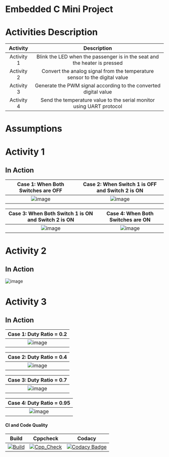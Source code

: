 # Embedded C Mini Project

# Activities Description

|Activity|Description|
|:--:|:--:|
|Activity 1| Blink the LED when the passenger is in the seat and the heater is pressed|
|Activity 2| Convert the analog signal from the temperature sensor to the digital value|
|Activity 3| Generate the PWM signal according to the converted digital value|
|Activity 4| Send the temperature value to the serial monitor using UART protocol|

# Assumptions


# Activity 1

## In Action

|Case 1: When Both Switches are OFF|Case 2: When Switch 1 is OFF and Switch 2 is ON|
|:--:|:--:|
|![image](https://user-images.githubusercontent.com/61261829/115930043-6de23600-a4a6-11eb-9b26-7124facd5505.png)|![image](https://user-images.githubusercontent.com/61261829/115930127-92d6a900-a4a6-11eb-8543-bde89173b492.png)|

|Case 3: When Both Switch 1 is ON and Switch 2 is ON|Case 4: When Both Switches are ON|
|:--:|:--:|
|![image](https://user-images.githubusercontent.com/61261829/115930263-c6b1ce80-a4a6-11eb-9849-93b9a62fab5c.png)|![image](https://user-images.githubusercontent.com/61261829/115930289-d16c6380-a4a6-11eb-82f5-6a4c09a9c281.png)| ![image](https://user-images.githubusercontent.com/61261829/116689761-16782480-a9d6-11eb-886a-bb9877016e00.png)


# Activity 2 

## In Action

![image](https://user-images.githubusercontent.com/61261829/116450392-e0715e00-a878-11eb-81a1-1e15dda5220c.png)

# Activity 3

## In Action

|Case 1: Duty Ratio = 0.2 |
|:--:|
|![image](https://user-images.githubusercontent.com/61261829/116689398-b1243380-a9d5-11eb-9564-c2cd473cc5e9.png)|

|Case 2: Duty Ratio = 0.4|
|:--:|
|![image](https://user-images.githubusercontent.com/61261829/116689499-d5801000-a9d5-11eb-97b9-6c23e14f08a3.png)|


|Case 3: Duty Ratio = 0.7 |
|:--:|
|![image](https://user-images.githubusercontent.com/61261829/116689834-30196c00-a9d6-11eb-907d-9586ce5f3912.png)|

|Case 4: Duty Ratio = 0.95|
|:--:|
|![image](https://user-images.githubusercontent.com/61261829/116689962-5dfeb080-a9d6-11eb-80c5-823ee46b98d4.png)|





#### CI and Code Quality

|Build|Cppcheck|Codacy|
|:--:|:--:|:--:|
|[![Build](https://github.com/Manikanta489/EmbeddedC_stepin256240/actions/workflows/build.yml/badge.svg)](https://github.com/Manikanta489/EmbeddedC_stepin256240/actions/workflows/build.yml)|[![Cpp_Check](https://github.com/Manikanta489/EmbeddedC_stepin256240/actions/workflows/cpp_check.yml/badge.svg)](https://github.com/Manikanta489/EmbeddedC_stepin256240/actions/workflows/cpp_check.yml)|[![Codacy Badge](https://app.codacy.com/project/badge/Grade/e5facfbcad3a46f283b859d701dbe235)](https://www.codacy.com/gh/Manikanta489/EmbeddedC_stepin256240/dashboard?utm_source=github.com&amp;utm_medium=referral&amp;utm_content=Manikanta489/EmbeddedC_stepin256240&amp;utm_campaign=Badge_Grade)
